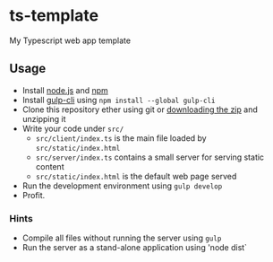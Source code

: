 # ts-template
My Typescript web app template

## Usage
- Install [node.js](https://nodejs.org/en/) and [npm](https://www.npmjs.com/)
- Install [gulp-cli](https://www.npmjs.com/package/gulp-cli) using `npm install --global gulp-cli`
- Clone this repository ether using git or [downloading the zip](https://github.com/henkkuli/ts-template/archive/master.zip) and unzipping it
- Write your code under `src/`
  - `src/client/index.ts` is the main file loaded by `src/static/index.html`
  - `src/server/index.ts` contains a small server for serving static content
  - `src/static/index.html` is the default web page served
- Run the development environment using `gulp develop`
- Profit.

### Hints
- Compile all files without running the server using `gulp`
- Run the server as a stand-alone application using 'node dist`
